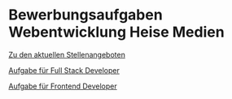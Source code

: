 # Bewerbungsaufgaben Webentwicklung Heise Medien

[Zu den aktuellen Stellenangeboten](https://karriere.heise-gruppe.de/stellenangebote.html?filter[countr][]=Hannover&filter[volltext]=dev)

[Aufgabe für Full Stack Developer](./fullstack/README.md)

[Aufgabe für Frontend Developer](./frontend/README.md)
